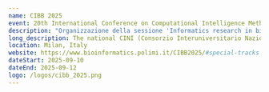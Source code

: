 ```yaml
---
name: CIBB 2025
event: 20th International Conference on Computational Intelligence Methods for Bioinformatics and Biostatistics
description: "Organizzazione della sessione 'Informatics research in bioinformatics'"
long_description: The national CINI (Consorzio Interuniversitario Nazionale di Informatica) InfoLife laboratory fosters collaboration among researchers with an informatics background engaged in bioinformatics and related fields, working in synergy with their international partners. Italy plays a pivotal role in advancing computational approaches across various bioinformatics domains, from the development of specialized algorithms and efficient data structures to high-level data analysis and innovative visualization techniques. This special session aims to provide a comprehensive overview of ongoing research and emerging trends within Italian research institutes of Informatics and their collaborators. It serves as a platform for showcasing current advancements, discussing future perspectives, and fostering interdisciplinary collaborations. This session also represents a valuable opportunity for Italian researchers and their international partners to present their research directions, exchange insights, and engage with the broader scientific community. By bringing together experts from different backgrounds, it encourages dialogue, strengthens international ties, and contributes to the continued evolution of bioinformatics research.
location: Milan, Italy
website: https://www.bioinformatics.polimi.it/CIBB2025/#special-tracks
dateStart: 2025-09-10
dateEnd: 2025-09-12
logo: /logos/cibb_2025.png
---
```

